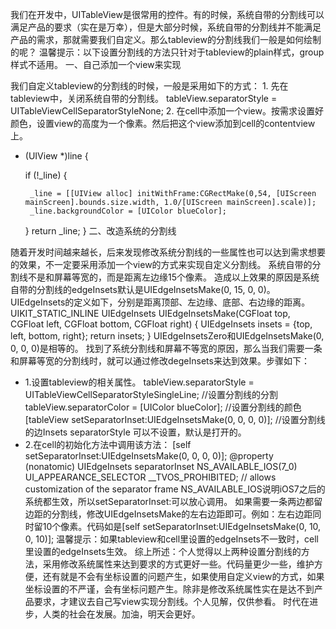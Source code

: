 我们在开发中，UITableView是很常用的控件。有的时候，系统自带的分割线可以满足产品的要求（实在是万幸），但是大部分时候，系统自带的分割线并不能满足产品的需求，那就需要我们自定义。那么tableview的分割线我们一般是如何绘制的呢？
温馨提示：以下设置分割线的方法只针对于tableview的plain样式，group样式不适用。
一、自己添加一个view来实现

我们自定义tableview的分割线的时候，一般是采用如下的方式：
    1. 先在tableview中，关闭系统自带的分割线。
tableView.separatorStyle = UITableViewCellSeparatorStyleNone;
    2. 在cell中添加一个view。按需求设置好颜色，设置view的高度为一个像素。然后把这个view添加到cell的contentview上。
- (UIView *)line {

   if (!_line) {
       
       _line = [[UIView alloc] initWithFrame:CGRectMake(0,54, [UIScreen mainScreen].bounds.size.width, 1.0/[UIScreen mainScreen].scale)];
       _line.backgroundColor = [UIColor blueColor];
   }
   return _line;
}
二、改造系统的分割线

随着开发时间越来越长，后来发现修改系统分割线的一些属性也可以达到需求想要的效果，不一定要采用添加一个view的方式来实现自定义分割线。
系统自带的分割线不是和屏幕等宽的，而是距离左边缘15个像素。
造成以上效果的原因是系统自带的分割线的edgeInsets默认是UIEdgeInsetsMake(0, 15, 0, 0)。
UIEdgeInsets的定义如下，分别是距离顶部、左边缘、底部、右边缘的距离。
  UIKIT_STATIC_INLINE UIEdgeInsets UIEdgeInsetsMake(CGFloat top, CGFloat left, CGFloat bottom, CGFloat right) {
    UIEdgeInsets insets = {top, left, bottom, right};
    return insets;
}
UIEdgeInsetsZero和UIEdgeInsetsMake(0, 0, 0, 0)是相等的。
找到了系统分割线和屏幕不等宽的原因，那么当我们需要一条和屏幕等宽的分割线时，就可以通过修改degeInsets来达到效果。步骤如下：
* 1.设置tableview的相关属性。
    tableView.separatorStyle = UITableViewCellSeparatorStyleSingleLine; //设置分割线的分割
    tableView.separatorColor = [UIColor blueColor]; //设置分割线的颜色
    [tableView setSeparatorInset:UIEdgeInsetsMake(0, 0, 0, 0)]; //设置分割线的边Insets
separatorStyle 可以不设置，默认是打开的。
* 2.在cell的初始化方法中调用该方法：
 [self setSeparatorInset:UIEdgeInsetsMake(0, 0, 0, 0)];
@property (nonatomic) UIEdgeInsets                    separatorInset NS_AVAILABLE_IOS(7_0) UI_APPEARANCE_SELECTOR __TVOS_PROHIBITED; // allows customization of the separator frame
NS_AVAILABLE_IOS说明iOS7之后的系统都生效，所以setSeparatorInset:可以放心调用。
如果需要一条两边都留边距的分割线，修改UIEdgeInsetsMake的左右边距即可。例如：左右边距同时留10个像素。代码如是[self setSeparatorInset:UIEdgeInsetsMake(0, 10, 0, 10)];
温馨提示：如果tableview和cell里设置的edgeInsets不一致时，cell里设置的edgeInsets生效。
综上所述：个人觉得以上两种设置分割线的方法，采用修改系统属性来达到要求的方式更好一些。代码量更少一些，维护方便，还有就是不会有坐标设置的问题产生，如果使用自定义view的方式，如果坐标设置的不严谨，会有坐标问题产生。除非是修改系统属性实在是达不到产品要求，才建议去自己写view实现分割线。个人见解，仅供参看。
时代在进步，人类的社会在发展。加油，明天会更好。
